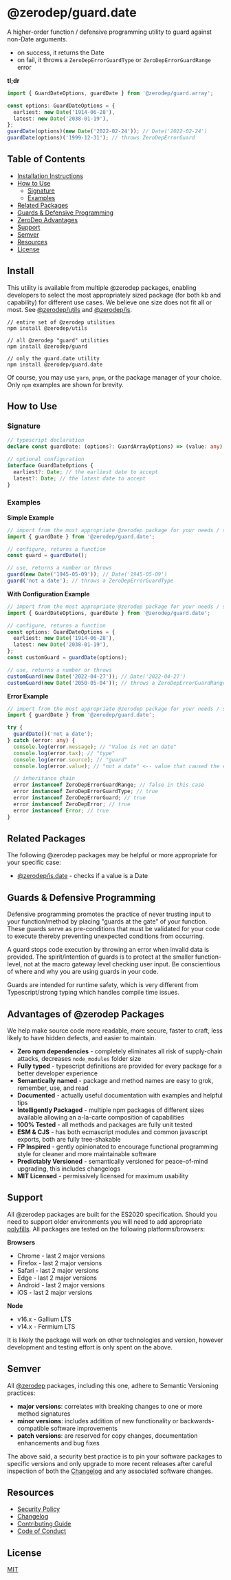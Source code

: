 # @zerodep/guard.date

A higher-order function / defensive programming utility to guard against non-Date arguments.

- on success, it returns the Date
- on fail, it throws a `ZeroDepErrorGuardType` or `ZeroDepErrorGuardRange` error

**tl;dr**

```typescript
import { GuardDateOptions, guardDate } from '@zerodep/guard.array';

const options: GuardDateOptions = {
  earliest: new Date('1914-06-28'),
  latest: new Date('2038-01-19'),
};
guardDate(options)(new Date('2022-02-24')); // Date('2022-02-24')
guardDate(options)('1999-12-31'); // throws ZeroDepErrorGuard
```

## Table of Contents

- [Installation Instructions](#install)
- [How to Use](#how-to-use)
  - [Signature](#signature)
  - [Examples](#examples)
- [Related Packages](#related-packages)
- [Guards & Defensive Programming](#guards--defensive-programming)
- [ZeroDep Advantages](#advantages-of-zerodep-packages)
- [Support](#support)
- [Semver](#semver)
- [Resources](#resources)
- [License](#license)

## Install

This utility is available from multiple @zerodep packages, enabling developers to select the most appropriately sized package (for both kb and capability) for different use cases. We believe one size does not fit all or most. See [@zerodep/utils](https://www.npmjs.com/package/@zerodep/utils) and [@zerodep/is](https://www.npmjs.com/package/@zerodep/guards).

```
// entire set of @zerodep utilities
npm install @zerodep/utils

// all @zerodep "guard" utilities
npm install @zerodep/guard

// only the guard.date utility
npm install @zerodep/guard.date
```

Of course, you may use `yarn`, `pnpm`, or the package manager of your choice. Only `npm` examples are shown for brevity.

## How to Use

### Signature

```typescript
// typescript declaration
declare const guardDate: (options?: GuardArrayOptions) => (value: any) => Date;

// optional configuration
interface GuardDateOptions {
  earliest?: Date; // the earliest date to accept
  latest?: Date; // the latest date to accept
}
```

### Examples

**Simple Example**

```typescript
// import from the most appropriate @zerodep package for your needs / specific use case (see the Install section above)
import { guardDate } from '@zerodep/guard.date';

// configure, returns a function
const guard = guardDate();

// use, returns a number or throws
guard(new Date('1945-05-09')); // Date('1945-05-09')
guard('not a date'); // throws a ZeroDepErrorGuardType
```

**With Configuration Example**

```typescript
// import from the most appropriate @zerodep package for your needs / specific use case (see the Install section above)
import { GuardDateOptions, guardDate } from '@zerodep/guard.date';

// configure, returns a function
const options: GuardDateOptions = {
  earliest: new Date('1914-06-28'),
  latest: new Date('2038-01-19'),
};
const customGuard = guardDate(options);

// use, returns a number or throws
customGuard(new Date('2022-04-27')); // Date('2022-04-27')
customGuard(new Date('2050-05-04')); // throws a ZeroDepErrorGuardRange
```

**Error Example**

```typescript
// import from the most appropriate @zerodep package for your needs / specific use case (see the Install section above)
import { guardDate } from '@zerodep/guard.date';

try {
  guardDate()('not a date');
} catch (error: any) {
  console.log(error.message); // "Value is not an date"
  console.log(error.tax); // "type"
  console.log(error.source); // "guard"
  console.log(error.value); // "not a date" <-- value that caused the error

  // inheritance chain
  error instanceof ZeroDepErrorGuardRange; // false in this case
  error instanceof ZeroDepErrorGuardType; // true
  error instanceof ZeroDepErrorGuard; // true
  error instanceof ZeroDepError; // true
  error instanceof Error; // true
}
```

## Related Packages

The following @zerodep packages may be helpful or more appropriate for your specific case:

- [@zerodep/is.date](https://www.npmjs.com/package/@zerodep/is.date) - checks if a value is a Date

## Guards & Defensive Programming

Defensive programming promotes the practice of never trusting input to your function/method by placing "guards at the gate" of your function. These guards serve as pre-conditions that must be validated for your code to execute thereby preventing unexpected conditions from occurring.

A guard stops code execution by throwing an error when invalid data is provided. The spirit/intention of guards is to protect at the smaller function-level, not at the macro gateway level checking user input. Be conscientious of where and why you are using guards in your code.

Guards are intended for runtime safety, which is very different from Typescript/strong typing which handles compile time issues.

## Advantages of @zerodep Packages

We help make source code more readable, more secure, faster to craft, less likely to have hidden defects, and easier to maintain.

- **Zero npm dependencies** - completely eliminates all risk of supply-chain attacks, decreases `node_modules` folder size
- **Fully typed** - typescript definitions are provided for every package for a better developer experience
- **Semantically named** - package and method names are easy to grok, remember, use, and read
- **Documented** - actually useful documentation with examples and helpful tips
- **Intelligently Packaged** - multiple npm packages of different sizes available allowing an a-la-carte composition of capabilities
- **100% Tested** - all methods and packages are fully unit tested
- **ESM & CJS** - has both ecmascript modules and common javascript exports, both are fully tree-shakable
- **FP Inspired** - gently opinionated to encourage functional programming style for cleaner and more maintainable software
- **Predictably Versioned** - semantically versioned for peace-of-mind upgrading, this includes changelogs
- **MIT Licensed** - permissively licensed for maximum usability

## Support

All @zerodep packages are built for the ES2020 specification. Should you need to support older environments you will need to add appropriate [polyfills](https://developer.mozilla.org/en-US/docs/Glossary/Polyfill). All packages are tested on the following platforms/browsers:

**Browsers**

- Chrome - last 2 major versions
- Firefox - last 2 major versions
- Safari - last 2 major versions
- Edge - last 2 major versions
- Android - last 2 major versions
- iOS - last 2 major versions

**Node**

- v16.x - Gallium LTS
- v14.x - Fermium LTS

It is likely the package will work on other technologies and version, however development and testing effort is only spent on the above.

## Semver

All [@zerodep](https://github.com/cdepage/zerodep) packages, including this one, adhere to Semantic Versioning practices:

- **major versions**: correlates with breaking changes to one or more method signatures
- **minor versions**: includes addition of new functionality or backwards-compatible software improvements
- **patch versions**: are reserved for copy changes, documentation enhancements and bug fixes

The above said, a security best practice is to pin your software packages to specific versions and only upgrade to more recent releases after careful inspection of both the [Changelog](https://github.com/cdepage/zerodep/blob/main/packages/is.date/CHANGELOG.md) and any associated software changes.

## Resources

- [Security Policy](https://github.com/cdepage/zerodep/blob/main/SECURITY.md)
- [Changelog](https://github.com/cdepage/zerodep/blob/main/packages/guard/guard.date/CHANGELOG.md)
- [Contributing Guide](https://github.com/cdepage/zerodep/blob/main/CONTRIBUTING.md)
- [Code of Conduct](https://github.com/cdepage/zerodep/blob/main/CODE_OF_CONDUCT.md)

## License

[MIT](https://github.com/cdepage/zerodep/blob/main/LICENSE)
